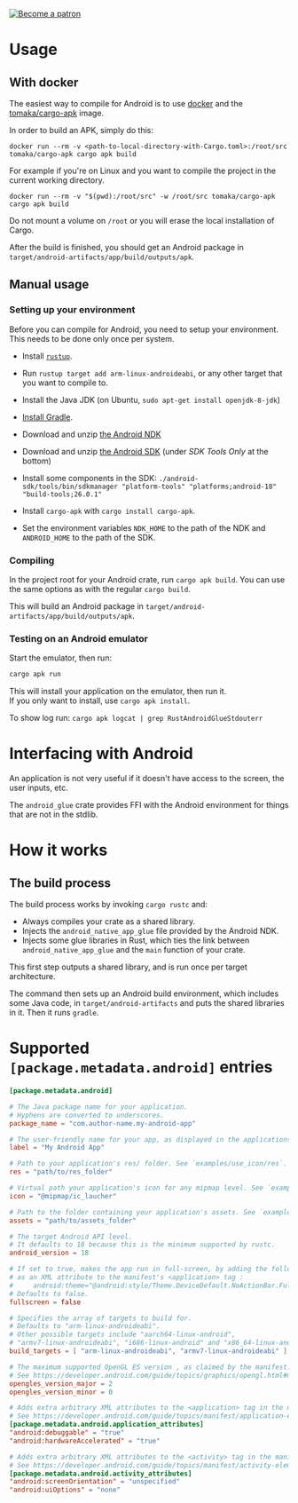 [![Become a patron](https://c5.patreon.com/external/logo/become_a_patron_button.png)](https://www.patreon.com/tomaka)

# Usage

## With docker

The easiest way to compile for Android is to use [docker](https://www.docker.com/) and the
[tomaka/cargo-apk](https://hub.docker.com/r/tomaka/cargo-apk/) image.

In order to build an APK, simply do this:

```
docker run --rm -v <path-to-local-directory-with-Cargo.toml>:/root/src tomaka/cargo-apk cargo apk build
```

For example if you're on Linux and you want to compile the project in the current working
directory.

```
docker run --rm -v "$(pwd):/root/src" -w /root/src tomaka/cargo-apk cargo apk build
```

Do not mount a volume on `/root` or you will erase the local installation of Cargo.

After the build is finished, you should get an Android package in `target/android-artifacts/app/build/outputs/apk`.

## Manual usage

### Setting up your environment

Before you can compile for Android, you need to setup your environment. This needs to be done only once per system.

 - Install [`rustup`](http://rustup.rs).
 - Run `rustup target add arm-linux-androideabi`, or any other target that you want to compile to.

 - Install the Java JDK (on Ubuntu, `sudo apt-get install openjdk-8-jdk`)
 - [Install Gradle](https://gradle.org/install/).

 - Download and unzip [the Android NDK](http://developer.android.com/tools/sdk/ndk/index.html)
 - Download and unzip [the Android SDK](http://developer.android.com/sdk/index.html) (under *SDK Tools Only* at the bottom)
 - Install some components in the SDK: `./android-sdk/tools/bin/sdkmanager "platform-tools" "platforms;android-18" "build-tools;26.0.1"`

 - Install `cargo-apk` with `cargo install cargo-apk`.
 - Set the environment variables `NDK_HOME` to the path of the NDK and `ANDROID_HOME` to the path of the SDK.

### Compiling

In the project root for your Android crate, run `cargo apk build`. You can use the same options as
with the regular `cargo build`.

This will build an Android package in `target/android-artifacts/app/build/outputs/apk`.

### Testing on an Android emulator

Start the emulator, then run:

```sh
cargo apk run
```

This will install your application on the emulator, then run it.  
If you only want to install, use `cargo apk install`.

To show log run: `cargo apk logcat | grep RustAndroidGlueStdouterr`

# Interfacing with Android

An application is not very useful if it doesn't have access to the screen, the user inputs, etc.

The `android_glue` crate provides FFI with the Android environment for things that are not in
the stdlib.

# How it works

## The build process

The build process works by invoking `cargo rustc` and:

- Always compiles your crate as a shared library.
- Injects the `android_native_app_glue` file provided by the Android NDK.
- Injects some glue libraries in Rust, which ties the link between `android_native_app_glue` and
  the `main` function of your crate.

This first step outputs a shared library, and is run once per target architecture.

The command then sets up an Android build environment, which includes some Java code, in
`target/android-artifacts` and puts the shared libraries in it. Then it runs `gradle`.

# Supported `[package.metadata.android]` entries

```toml
[package.metadata.android]

# The Java package name for your application.
# Hyphens are converted to underscores.
package_name = "com.author-name.my-android-app"

# The user-friendly name for your app, as displayed in the applications menu.
label = "My Android App"

# Path to your application's res/ folder. See `examples/use_icon/res`.
res = "path/to/res_folder"

# Virtual path your application's icon for any mipmap level. See `examples/use_icon/icon`.
icon = "@mipmap/ic_laucher"

# Path to the folder containing your application's assets. See `examples/use_assets/assets`.
assets = "path/to/assets_folder"

# The target Android API level.
# It defaults to 18 because this is the minimum supported by rustc.
android_version = 18

# If set to true, makes the app run in full-screen, by adding the following line
# as an XML attribute to the manifest's <application> tag :
#     android:theme="@android:style/Theme.DeviceDefault.NoActionBar.Fullscreen
# Defaults to false.
fullscreen = false

# Specifies the array of targets to build for.
# Defaults to "arm-linux-androideabi".
# Other possible targets include "aarch64-linux-android", 
# "armv7-linux-androideabi", "i686-linux-android" and "x86_64-linux-android".
build_targets = [ "arm-linux-androideabi", "armv7-linux-androideabi" ]

# The maximum supported OpenGL ES version , as claimed by the manifest. Defaults to 2.0.
# See https://developer.android.com/guide/topics/graphics/opengl.html#manifest
opengles_version_major = 2
opengles_version_minor = 0

# Adds extra arbitrary XML attributes to the <application> tag in the manifest.
# See https://developer.android.com/guide/topics/manifest/application-element.html
[package.metadata.android.application_attributes]
"android:debuggable" = "true"
"android:hardwareAccelerated" = "true"

# Adds extra arbitrary XML attributes to the <activity> tag in the manifest.
# See https://developer.android.com/guide/topics/manifest/activity-element.html
[package.metadata.android.activity_attributes]
"android:screenOrientation" = "unspecified"
"android:uiOptions" = "none"
```
